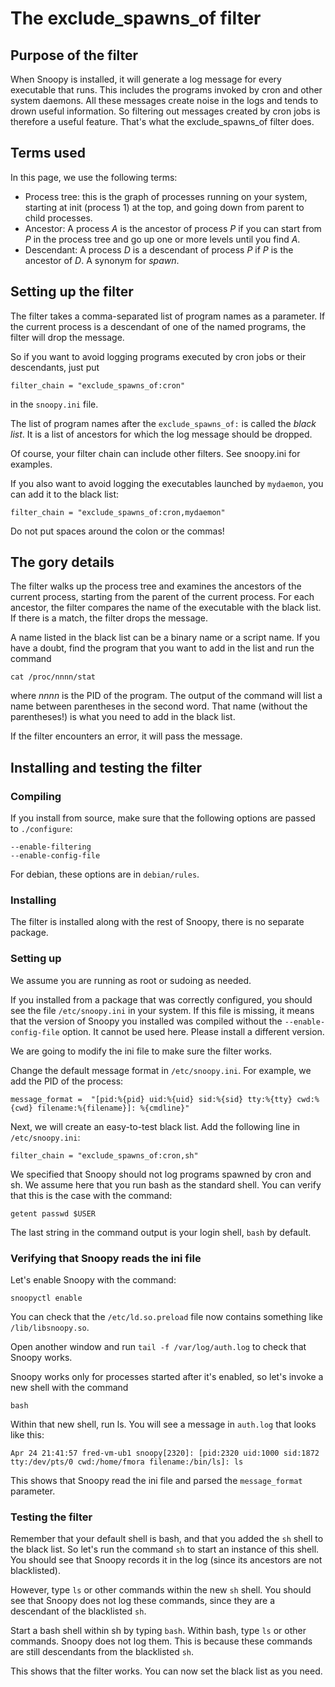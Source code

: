 # The exclude_spawns_of filter

## Purpose of the filter

When Snoopy is installed, it will generate a log message for every executable
that runs. This includes the programs invoked by cron and other system
daemons. All these messages create noise in the logs and tends to drown useful
information. So filtering out messages created by cron jobs is therefore a
useful feature. That's what the exclude_spawns_of filter does.

## Terms used

In this page, we use the following terms:

- Process tree: this is the graph of processes running on your system, starting at init (process 1) at the top, and going down from parent to child processes.
- Ancestor: A process _A_ is the ancestor of process _P_ if you can start from _P_ in the process tree and go up one or more levels until you find _A_.
- Descendant: A process _D_ is a descendant of process _P_ if _P_ is the ancestor of _D_. A synonym for _spawn_.


## Setting up the filter

The filter takes a comma-separated list of program names as a parameter. If the current process is a descendant of one of the named programs, the filter will drop the message.

So if you want to avoid logging programs executed by cron jobs or their descendants, just put

    filter_chain = "exclude_spawns_of:cron"

in the `snoopy.ini` file.

The list of program names after the `exclude_spawns_of:` is called the _black list_. It is a list of ancestors for which the log message should be dropped.

Of course, your filter chain can include other filters. See snoopy.ini for examples.

If you also want to avoid logging the executables launched by `mydaemon`, you can add it to the black list:

    filter_chain = "exclude_spawns_of:cron,mydaemon"

Do not put spaces around the colon or the commas!

## The gory details

The filter walks up the process tree and examines the ancestors of the current process, starting from the parent of the current process. For each ancestor, the filter compares the name of the executable with the black list. If there is a match, the filter drops the message.

A name listed in the black list can be a binary name or a script name. If you have a doubt, find the program that you want to add in the list and run the command

    cat /proc/nnnn/stat

where _nnnn_ is the PID of the program. The output of the command will list a name between parentheses in the second word. That name (without the parentheses!) is what you need to add in the black list.

If the filter encounters an error, it will pass the message.

## Installing and testing the filter

### Compiling

If you install from source, make sure that the following options are passed to `./configure`:

    --enable-filtering
    --enable-config-file

For debian, these options are in `debian/rules`.

### Installing

The filter is installed along with the rest of Snoopy, there is no separate package.

### Setting up

We assume you are running as root or sudoing as needed.

If you installed from a package that was correctly configured, you should see the file `/etc/snoopy.ini` in your system. If this file is missing, it means that the version of Snoopy you installed was compiled without the `--enable-config-file` option. It cannot be used here. Please install a different version.

 We are going to modify the ini file to make sure the filter works.

Change the default message format in `/etc/snoopy.ini`. For example, we add the PID of the process:

    message_format =  "[pid:%{pid} uid:%{uid} sid:%{sid} tty:%{tty} cwd:%{cwd} filename:%{filename}]: %{cmdline}"

Next, we will create an easy-to-test black list. Add the following line in  `/etc/snoopy.ini`:

    filter_chain = "exclude_spawns_of:cron,sh"

We specified that Snoopy should not log programs spawned by cron and sh. We assume here that you run bash as the standard shell. You can verify that this is the case with the command:

    getent passwd $USER

The last string in the command output is your login shell, `bash` by default.

### Verifying that Snoopy reads the ini file

Let's enable Snoopy with the command:

    snoopyctl enable

You can check that the `/etc/ld.so.preload` file now contains something like `/lib/libsnoopy.so`.

Open another window and run `tail -f /var/log/auth.log` to check that Snoopy works.

Snoopy works only for processes started after it's enabled, so let's invoke a new shell with the command

    bash

Within that new shell, run ls. You will see a message in `auth.log` that looks like this:
```
Apr 24 21:41:57 fred-vm-ub1 snoopy[2320]: [pid:2320 uid:1000 sid:1872 tty:/dev/pts/0 cwd:/home/fmora filename:/bin/ls]: ls
```

This shows that Snoopy read the ini file and parsed the `message_format` parameter.

### Testing the filter

Remember that your default shell is bash, and that you added the `sh` shell to the black list. So let's run the command `sh` to start an instance of this shell. You should see that Snoopy records it in the log (since its ancestors are not blacklisted).

However, type `ls` or other commands within the new `sh` shell. You should see that Snoopy does not log these commands, since they are a descendant of the blacklisted `sh`.

Start a bash shell within sh by typing `bash`. Within bash, type `ls` or other commands. Snoopy does not log them. This is because these commands are still descendants from the blacklisted `sh`.

This shows that the filter works. You can now set the black list as you need.


